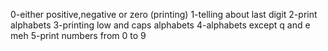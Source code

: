 0-either positive,negative or zero (printing)
1-telling about last digit
2-print alphabets
3-printing low and caps alphabets
4-alphabets except q and e
meh
5-print numbers from 0 to 9 
